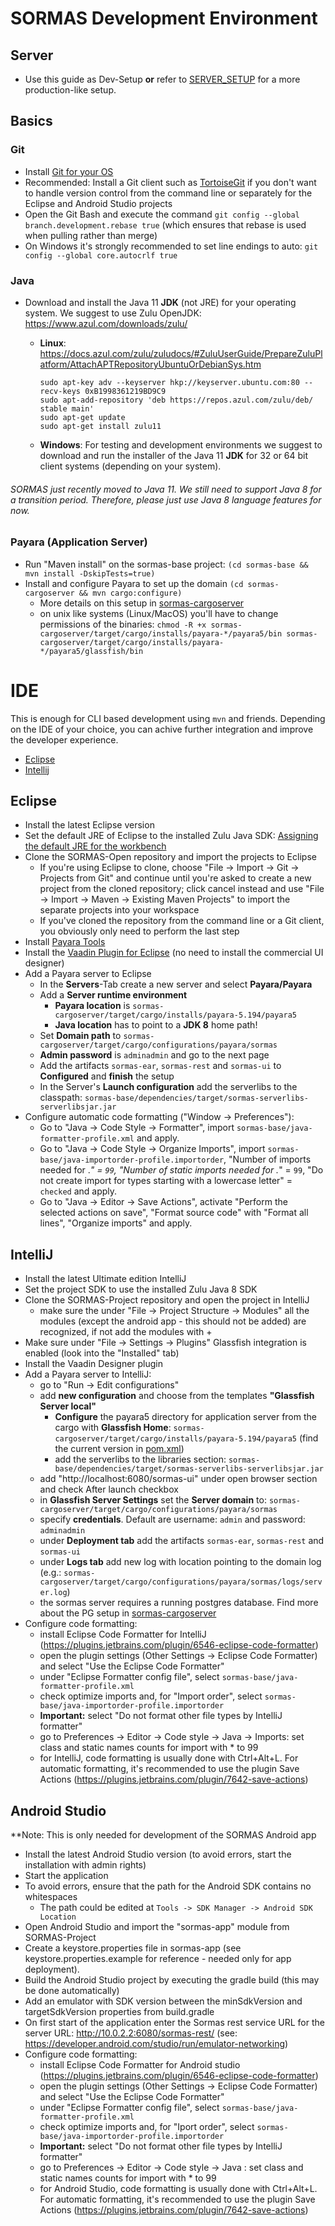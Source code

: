 
# SORMAS Development Environment

## Server
- Use this guide as Dev-Setup **or**  refer to [SERVER_SETUP](SERVER_SETUP.md) for a more production-like setup.

## Basics

### Git
- Install [Git for your OS](https://git-scm.com/downloads)
- Recommended: Install a Git client such as [TortoiseGit](https://tortoisegit.org/) if you don't want to handle version control from the command line or separately for the Eclipse and Android Studio projects
- Open the Git Bash and execute the command `git config --global branch.development.rebase true` (which ensures that rebase is used when pulling rather than merge)
- On Windows it's strongly recommended to set line endings to auto: `git config --global core.autocrlf true`

### Java
- Download and install the Java 11 **JDK** (not JRE) for your operating system. We suggest to use Zulu OpenJDK: https://www.azul.com/downloads/zulu/
  * **Linux**: https://docs.azul.com/zulu/zuludocs/#ZuluUserGuide/PrepareZuluPlatform/AttachAPTRepositoryUbuntuOrDebianSys.htm
        
		sudo apt-key adv --keyserver hkp://keyserver.ubuntu.com:80 --recv-keys 0xB1998361219BD9C9
		sudo apt-add-repository 'deb https://repos.azul.com/zulu/deb/ stable main'
		sudo apt-get update
		sudo apt-get install zulu11
  - **Windows**: For testing and development environments we suggest to download and run the installer of the Java 11 **JDK** for 32 or 64 bit client systems (depending on your system).

###### SORMAS just recently moved to Java 11. We still need to support Java 8 for a transition period. Therefore, please just use Java 8 language features for now.

### Payara (Application Server)

- Run "Maven install" on the sormas-base project: `(cd sormas-base && mvn install -DskipTests=true)`
- Install and configure Payara to set up the domain `(cd sormas-cargoserver && mvn cargo:configure)`
    - More details on this setup in [sormas-cargoserver](sormas-cargoserver/README.md)
    - on unix like systems (Linux/MacOS) you'll have to change permissions of the binaries: `chmod -R +x sormas-cargoserver/target/cargo/installs/payara-*/payara5/bin sormas-cargoserver/target/cargo/installs/payara-*/payara5/glassfish/bin`

# IDE

This is enough for CLI based development using `mvn` and friends.
Depending on the IDE of your choice, you can achive further integration and improve the developer
experience.

 * [Eclipse](#Eclipse)
 * [Intellij](#IntelliJ)
        
## Eclipse
- Install the latest Eclipse version
- Set the default JRE of Eclipse to the installed Zulu Java SDK: [Assigning the default JRE for the workbench ](https://help.eclipse.org/kepler/index.jsp?topic=%2Forg.eclipse.jdt.doc.user%2Ftasks%2Ftask-assign_default_jre.htm)
- Clone the SORMAS-Open repository and import the projects to Eclipse
	- If you're using Eclipse to clone, choose "File -> Import -> Git -> Projects from Git" and continue until you're asked to create a new project from the cloned repository; click cancel instead and use "File -> Import -> Maven -> Existing Maven Projects" to import the separate projects into your workspace
	- If you've cloned the repository from the command line or a Git client, you obviously only need to perform the last step
- Install [Payara Tools](https://marketplace.eclipse.org/content/payara-tools)
- Install the [Vaadin Plugin for Eclipse](https://marketplace.eclipse.org/content/vaadin-plugin-eclipse) (no need to install the commercial UI designer)
- Add a Payara server to Eclipse 
    - In the **Servers**-Tab create a new server and select **Payara/Payara**
    - Add a **Server runtime environment** 
        - **Payara location** is `sormas-cargoserver/target/cargo/installs/payara-5.194/payara5`
        - **Java location** has to point to a **JDK 8** home path!
    - Set **Domain path** to `sormas-cargoserver/target/cargo/configurations/payara/sormas`
    - **Admin password** is `adminadmin` and go to the next page
    - Add the artifacts `sormas-ear`, `sormas-rest` and `sormas-ui` to **Configured** and **finish** the setup
    - In the Server's **Launch configuration** add the serverlibs to the classpath: `sormas-base/dependencies/target/sormas-serverlibs-serverlibsjar.jar`
- Configure automatic code formatting ("Window -> Preferences"):
    - Go to "Java -> Code Style -> Formatter", import ``sormas-base/java-formatter-profile.xml`` and apply.
    - Go to "Java -> Code Style -> Organize Imports", import ``sormas-base/java-importorder-profile.importorder``, "Number of imports needed for .*" = ``99``, "Number of static imports needed for .*" = ``99``, "Do not create import for types starting with a lowercase letter" = ``checked`` and apply.
    - Go to "Java -> Editor -> Save Actions", activate "Perform the selected actions on save", "Format source code" with "Format all lines", "Organize imports" and apply.

## IntelliJ
- Install the latest Ultimate edition IntelliJ
- Set the project SDK to use the installed Zulu Java 8 SDK
- Clone the SORMAS-Project repository and open the project in IntelliJ
	- make sure the under "File -> Project Structure -> Modules" all the modules (except the android app - this should not be added) are recognized, if not add the modules with +
- Make sure under "File -> Settings -> Plugins" Glassfish integration is enabled (look into the "Installed" tab)
- Install the Vaadin Designer plugin
- Add a Payara server to IntelliJ:
	- go to "Run -> Edit configurations"
	- add **new configuration** and choose from the templates **"Glassfish Server local"**
	    - **Configure** the payara5 directory for application server from the cargo with **Glassfish Home**: `sormas-cargoserver/target/cargo/installs/payara-5.194/payara5` (find the current version in [pom.xml](sormas-cargoserver/pom.xml))
	    - add the serverlibs to the libraries section: `sormas-base/dependencies/target/sormas-serverlibs-serverlibsjar.jar`
	- add "http://localhost:6080/sormas-ui" under open browser section and check After launch checkbox
    - in **Glassfish Server Settings** set the **Server domain** to: `sormas-cargoserver/target/cargo/configurations/payara/sormas` 
    - specify **credentials**. Default are username: `admin` and password: `adminadmin`
	- under **Deployment tab** add the artifacts `sormas-ear`, `sormas-rest` and `sormas-ui`
	- under **Logs tab** add new log with location pointing to the domain log (e.g.: `sormas-cargoserver/target/cargo/configurations/payara/sormas/logs/server.log`)
	- the sormas server requires a running postgres database. Find more about the PG setup in [sormas-cargoserver](sormas-cargoserver/README.md)
- Configure code formatting:
	- install Eclipse Code Formatter for IntelliJ (https://plugins.jetbrains.com/plugin/6546-eclipse-code-formatter)
	- open the plugin settings (Other Settings -> Eclipse Code Formatter) and select "Use the Eclipse Code Formatter"
	- under "Eclipse Formatter config file", select ``sormas-base/java-formatter-profile.xml``
	- check optimize imports and, for "Import order", select ``sormas-base/java-importorder-profile.importorder``
	- **Important:** select "Do not format other file types by IntelliJ formatter"
	- go to Preferences -> Editor -> Code style -> Java -> Imports: set class and static names counts for import with * to 99
	- for IntelliJ, code formatting is usually done with Ctrl+Alt+L. For automatic formatting, it's recommended to use the plugin Save Actions (https://plugins.jetbrains.com/plugin/7642-save-actions)

## Android Studio
**Note: This is only needed for development of the SORMAS Android app
* Install the latest Android Studio version (to avoid errors, start the installation with admin rights)
* Start the application
* To avoid errors, ensure that the path for the Android SDK contains no whitespaces
	* The path could be edited at ``Tools -> SDK Manager -> Android SDK Location``
* Open Android Studio and import the "sormas-app" module from SORMAS-Project
* Create a keystore.properties file in sormas-app (see keystore.properties.example for reference - needed only for app deployment).
* Build the Android Studio project by executing the gradle build (this may be done automatically)
* Add an emulator with SDK version between the minSdkVersion and targetSdkVersion properties from build.gradle
* On first start of the application enter the Sormas rest service URL for the server URL: http://10.0.2.2:6080/sormas-rest/ (see: https://developer.android.com/studio/run/emulator-networking)
* Configure code formatting:
	- install Eclipse Code Formatter for Android studio (https://plugins.jetbrains.com/plugin/6546-eclipse-code-formatter)
	- open the plugin settings (Other Settings -> Eclipse Code Formatter) and select "Use the Eclipse Code Formatter"
	- under "Eclipse Formatter config file", select ``sormas-base/java-formatter-profile.xml``
	- check optimize imports and, for "Iport order", select ``sormas-base/java-importorder-profile.importorder``
	- **Important:** select "Do not format other file types by IntelliJ formatter"
	- go to Preferences -> Editor -> Code style -> Java : set class and static names counts for import with * to 99
	- for Android Studio, code formatting is usually done with Ctrl+Alt+L. For automatic formatting, it's recommended to use the plugin Save Actions (https://plugins.jetbrains.com/plugin/7642-save-actions)
